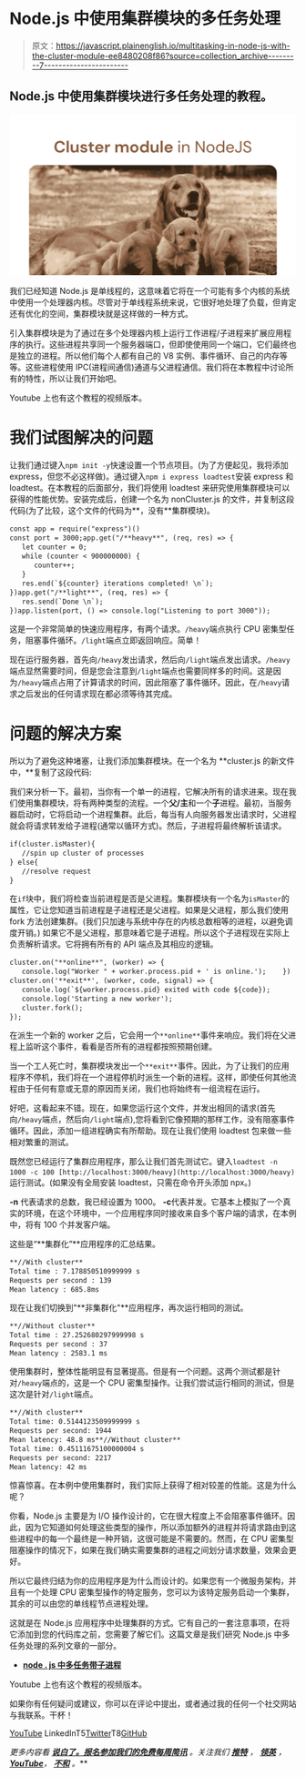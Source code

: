 # Node.js 中使用集群模块的多任务处理

> 原文：<https://javascript.plainenglish.io/multitasking-in-node-js-with-the-cluster-module-ee8480208f86?source=collection_archive---------7----------------------->

## Node.js 中使用集群模块进行多任务处理的教程。

![](img/c680516394ec317d80a6f42494b7fc8b.png)

我们已经知道 Node.js 是单线程的，这意味着它将在一个可能有多个内核的系统中使用一个处理器内核。尽管对于单线程系统来说，它很好地处理了负载，但肯定还有优化的空间，集群模块就是这样做的一种方式。

引入集群模块是为了通过在多个处理器内核上运行工作进程/子进程来扩展应用程序的执行。这些进程共享同一个服务器端口，但即使使用同一个端口，它们最终也是独立的进程。所以他们每个人都有自己的 V8 实例、事件循环、自己的内存等等。这些进程使用 IPC(进程间通信)通道与父进程通信。我们将在本教程中讨论所有的特性，所以让我们开始吧。

Youtube 上也有这个教程的视频版本。

# 我们试图解决的问题

让我们通过键入`npm init -y`快速设置一个节点项目。(为了方便起见，我将添加 express，但您不必这样做)。通过键入`npm i express loadtest`安装 express 和 loadtest。在本教程的后面部分，我们将使用 loadtest 来研究使用集群模块可以获得的性能优势。安装完成后，创建一个名为 nonCluster.js 的文件，并复制这段代码(为了比较，这个文件的代码为**，没有**集群模块)。

```
const app = require("express")()
const port = 3000;app.get("/**heavy**", (req, res) => {
   let counter = 0;
   while (counter < 900000000) {
      counter++;
   } 
   res.end(`${counter} iterations completed! \n`);
})app.get("/**light**", (req, res) => {
   res.send(`Done \n`);
})app.listen(port, () => console.log("Listening to port 3000"));
```

这是一个非常简单的快速应用程序，有两个请求。`/heavy`端点执行 CPU 密集型任务，阻塞事件循环。`/light`端点立即返回响应。简单！

现在运行服务器，首先向`/heavy`发出请求，然后向`/light`端点发出请求。`/heavy`端点显然需要时间，但是您会注意到`/light`端点也需要同样多的时间。这是因为`/heavy`端点占用了计算请求的时间，因此阻塞了事件循环。因此，在`/heavy`请求之后发出的任何请求现在都必须等待其完成。

# 问题的解决方案

所以为了避免这种堵塞，让我们添加集群模块。在一个名为 **cluster.js 的新文件中，**复制了这段代码:

我们来分析一下。最初，当你有一个单一的进程，它解决所有的请求进来。现在我们使用集群模块，将有两种类型的流程。一个**父/主**和一个**子**进程。最初，当服务器启动时，它将启动一个进程集群。此后，每当有人向服务器发出请求时，父进程就会将请求转发给子进程(通常以循环方式)。然后，子进程将最终解析该请求。

```
if(cluster.isMaster){
   //spin up cluster of processes
} else{
   //resolve request
}
```

在`if`块中，我们将检查当前进程是否是父进程。集群模块有一个名为`isMaster`的属性，它让您知道当前进程是子进程还是父进程。如果是父进程，那么我们使用 fork 方法创建集群。(我们只加速与系统中存在的内核总数相等的进程，以避免调度开销。)
如果它不是父进程，那意味着它是子进程。所以这个子进程现在实际上负责解析请求。它将拥有所有的 API 端点及其相应的逻辑。

```
cluster.on("**online**", (worker) => {
   console.log("Worker " + worker.process.pid + ' is online.');    }) cluster.on('**exit**', (worker, code, signal) => {
   console.log(`${worker.process.pid} exited with code ${code});
   console.log('Starting a new worker');        
   cluster.fork();
});
```

在派生一个新的 worker 之后，它会用一个`**online**`事件来响应。我们将在父进程上监听这个事件，看看是否所有的进程都按照预期创建。

当一个工人死亡时，集群模块发出一个`**exit**`事件。因此，为了让我们的应用程序不停机，我们将在一个进程停机时派生一个新的进程。这样，即使任何其他流程由于任何有意或无意的原因而关闭，我们也将始终有一组流程在运行。

好吧，这看起来不错。现在，如果您运行这个文件，并发出相同的请求(首先向`/heavy`端点，然后向`/light`端点),您将看到它像预期的那样工作，没有阻塞事件循环。因此，添加一组进程确实有所帮助。现在让我们使用 loadtest 包来做一些相对繁重的测试。

既然您已经运行了集群应用程序，那么让我们首先测试它。键入`loadtest -n 1000 -c 100 [http://localhost:3000/heavy](http://localhost:3000/heavy)`运行测试。(如果没有全局安装 loadtest，只需在命令开头添加 npx。)

**-n** 代表请求的总数，我已经设置为 1000。
**-c**代表并发。它基本上模拟了一个真实的环境，在这个环境中，一个应用程序同时接收来自多个客户端的请求，在本例中，将有 100 个并发客户端。

这些是“**集群化”**应用程序的汇总结果。

```
**//With cluster** 
Total time : 7.178850510999999 s
Requests per second : 139
Mean latency : 685.8ms
```

现在让我们切换到"**非集群化"**应用程序，再次运行相同的测试。

```
**//Without cluster**
Total time : 27.252680297999998 s
Requests per second : 37
Mean latency : 2583.1 ms
```

使用集群时，整体性能明显有显著提高。但是有一个问题。这两个测试都是针对`/heavy`端点的，这是一个 CPU 密集型操作。让我们尝试运行相同的测试，但是这次是针对`/light`端点。

```
**//With cluster**
Total time: 0.5144123509999999 s
Requests per second: 1944
Mean latency: 48.8 ms**//Without cluster**
Total time: 0.45111675100000004 s
Requests per second: 2217
Mean latency: 42 ms
```

惊喜惊喜。在本例中使用集群时，我们实际上获得了相对较差的性能。这是为什么呢？

你看，Node.js 主要是为 I/O 操作设计的，它在很大程度上不会阻塞事件循环。因此，因为它知道如何处理这些类型的操作，所以添加额外的进程并将请求路由到这些进程中的每一个最终是一种开销，这很可能是不需要的。然而，在 CPU 密集型阻塞操作的情况下，如果在我们确实需要集群的进程之间划分请求数量，效果会更好。

所以它最终归结为你的应用程序是为什么而设计的。如果您有一个微服务架构，并且有一个处理 CPU 密集型操作的特定服务，您可以为该特定服务启动一个集群，其余的可以由您的单线程节点进程处理。

这就是在 Node.js 应用程序中处理集群的方式。它有自己的一套注意事项，在将它添加到您的代码库之前，您需要了解它们。这篇文章是我们研究 Node.js 中多任务处理的系列文章的一部分。

*   [**node . js 中多任务带子进程**](/multitasking-in-node-js-with-child-process-d82841fd8d29)

Youtube 上也有这个教程的视频版本。

如果你有任何疑问或建议，你可以在评论中提出，或者通过我的任何一个社交网站与我联系。干杯！

[YouTube](https://www.youtube.com/channel/UCaktnqx_IENyT5T2lJ3F09w)
LinkedInT5[Twitter](https://twitter.com/themangalorian)T8[GitHub](https://github.com/AkileshRao)

*更多内容看* [***说白了。报名参加我们的***](https://plainenglish.io/)***[***免费每周简讯***](http://newsletter.plainenglish.io/) *。关注我们* [***推特***](https://twitter.com/inPlainEngHQ) ， [***领英***](https://www.linkedin.com/company/inplainenglish/) *，*[***YouTube***](https://www.youtube.com/channel/UCtipWUghju290NWcn8jhyAw)*，* [***不和***](https://discord.gg/GtDtUAvyhW) *。****